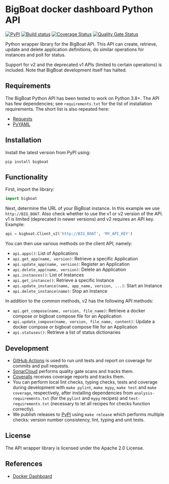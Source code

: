 # BigBoat docker dashboard Python API

[![PyPI](https://img.shields.io/pypi/v/bigboat.svg)](https://pypi.python.org/pypi/bigboat)
[![Build 
status](https://github.com/grip-on-software/bigboat-python-api/actions/workflows/bigboat-python-api.yml/badge.svg)](https://github.com/grip-on-software/bigboat-python-api/actions/workflows/bigboat-python-api.yml)
[![Coverage 
Status](https://coveralls.io/repos/github/grip-on-software/bigboat-python-api/badge.svg?branch=master)](https://coveralls.io/github/grip-on-software/bigboat-python-api?branch=master)
[![Quality Gate 
Status](https://sonarcloud.io/api/project_badges/measure?project=grip-on-software_bigboat-python-api&metric=alert_status)](https://sonarcloud.io/project/overview?id=grip-on-software_bigboat-python-api)

Python wrapper library for the BigBoat API. This API can create, retrieve, 
update and delete application definitions, do similar operations for instances 
and poll for status.

Support for v2 and the deprecated v1 APIs (limited to certain operations) is 
included. Note that BigBoat development itself has halted.

## Requirements

The BigBoat Python API has been tested to work on Python 3.8+. The API has few 
dependencies; see `requirements.txt` for the list of installation requirements. 
The short list is also repeated here:

- [Requests](http://docs.python-requests.org/en/master/user/install/)
- [PyYAML](http://pyyaml.org/wiki/PyYAMLDocumentation)

## Installation

Install the latest version from PyPI using:

```
pip install bigboat
```

## Functionality

First, import the library:

```python
import bigboat
```

Next, determine the URL of your BigBoat instance. In this example we use 
`http://BIG_BOAT`. Also check whether to use the v1 or v2 version of the API. 
v1 is limited (deprecated in newer versions) and v2 requires an API key. 
Example:

```python
api = bigboat.Client_v2('http://BIG_BOAT', 'MY_API_KEY')
```

You can then use various methods on the client API, namely:
- `api.apps()`: List of Applications
- `api.get_app(name, version)`: Retrieve a specific Application
- `api.update_app(name, version)`: Register an Application
- `api.delete_app(name, version)`: Delete an Application
- `api.instances()`: List of Instances
- `api.get_instance()`: Retrieve a specific Instance
- `api.update_instance(name, app_name, version, ...)`: Start an Instance
- `api.delete_instance(name)`: Stop an Instance

In addition to the common methods, v2 has the following API methods:
- `api.get_compose(name, version, file_name)`: Retrieve a docker compose or 
  bigboat compose file for an Application
- `api.update_compose(name, version, file_name, content)`: Update a docker 
  compose or bigboat compose file for an Application
- `api.statuses()`: Retrieve a list of status dictionaries

## Development

- [GitHub 
  Actions](https://github.com/grip-on-software/bigboat-python-api/actions) is 
  used to run unit tests and report on coverage for commits and pull requests.
- [SonarCloud](https://sonarcloud.io/project/overview?id=grip-on-software_bigboat-python-api) 
  performs quality gate scans and tracks them.
- [Coveralls](https://coveralls.io/github/grip-on-software/bigboat-python-api) 
  receives coverage reports and tracks them.
- You can perform local lint checks, typing checks, tests and coverage during 
  development with `make pylint`, `make mypy`, `make test` and `make coverage`, 
  respectively, after installing dependencies from `analysis-requirements.txt` 
  (for the `pylint` and `mypy` recipes) and `test-requirements.txt` (necessary 
  to let all recipes for checks function correctly).
- We publish releases to [PyPI](https://pypi.python.org/pypi/bigboat) using 
  `make release` which performs multiple checks: version number consistency, 
  lint, typing and unit tests.

## License

The API wrapper library is licensed under the Apache 2.0 License.

## References

- [Docker Dashboard](https://github.com/ICTU/docker-dashboard)
